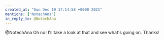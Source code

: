 ```yaml
---
created_at: "Sun Dec 19 17:14:58 +0000 2021"
mentions: ['NotechAna']
in_reply_to: @NotechAna
---
```


@NotechAna Oh no! I'll take a look at that and see what's going on. Thanks!